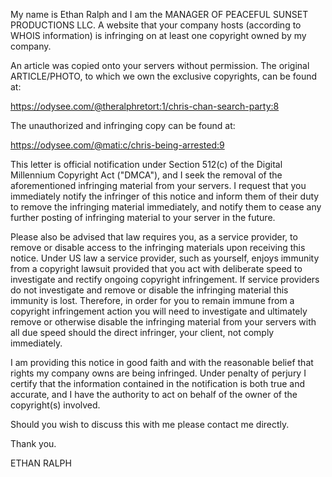 My name is Ethan Ralph and I am the MANAGER OF PEACEFUL SUNSET PRODUCTIONS LLC. A website that your company hosts (according to WHOIS information) is infringing on at least one copyright owned by my company.

An article was copied onto your servers without permission. The original ARTICLE/PHOTO, to which we own the exclusive copyrights, can be found at:

https://odysee.com/@theralphretort:1/chris-chan-search-party:8

The unauthorized and infringing copy can be found at:

https://odysee.com/@mati:c/chris-being-arrested:9

This letter is official notification under Section 512(c) of the Digital Millennium Copyright Act ("DMCA"), and I seek the removal of the aforementioned infringing material from your servers. I request that you immediately notify the infringer of this notice and inform them of their duty to remove the infringing material immediately, and notify them to cease any further posting of infringing material to your server in the future.

Please also be advised that law requires you, as a service provider, to remove or disable access to the infringing materials upon receiving this notice. Under US law a service provider, such as yourself, enjoys immunity from a copyright lawsuit provided that you act with deliberate speed to investigate and rectify ongoing copyright infringement. If service providers do not investigate and remove or disable the infringing material this immunity is lost. Therefore, in order for you to remain immune from a copyright infringement action you will need to investigate and ultimately remove or otherwise disable the infringing material from your servers with all due speed should the direct infringer, your client, not comply immediately.

I am providing this notice in good faith and with the reasonable belief that rights my company owns are being infringed. Under penalty of perjury I certify that the information contained in the notification is both true and accurate, and I have the authority to act on behalf of the owner of the copyright(s) involved.

Should you wish to discuss this with me please contact me directly.

Thank you.

ETHAN RALPH

<private info redacted>
